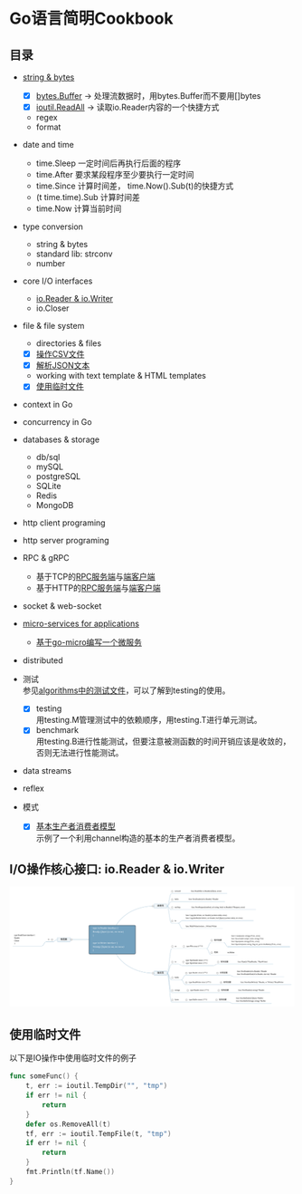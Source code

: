 # Go语言简明Cookbook

## 目录
* [string & bytes](bytestrings)
    - [x] [bytes.Buffer](bytestrings/buffer.go) -> 处理流数据时，用bytes.Buffer而不要用[]bytes 
    - [x] [ioutil.ReadAll](bytestrings/buffer.go) -> 读取io.Reader内容的一个快捷方式
    - regex
    - format
* date and time
    - time.Sleep 一定时间后再执行后面的程序
    - time.After 要求某段程序至少要执行一定时间
    - time.Since 计算时间差， time.Now().Sub(t)的快捷方式
    - (t time.time).Sub 计算时间差
    - time.Now 计算当前时间
* type conversion
    - string & bytes
    - standard lib: strconv
    - number
* core I/O interfaces
    - [io.Reader & io.Writer](readme.md#io操作核心接口-ioreader--iowriter)
    - io.Closer
* file & file system
    - directories & files
    - [x] [操作CSV文件](filesystem/csv.go)
    - [x] [解析JSON文本](filesystem/json.go)
    - working with text template & HTML templates
    - [x] [使用临时文件](readme.md#使用临时文件)
* context in Go
* concurrency in Go
* databases & storage
    - db/sql
    - mySQL
    - postgreSQL
    - SQLite
    - Redis
    - MongoDB
* http client programing
* http server programing
* RPC & gRPC
    - 基于TCP的[RPC服务端](rpc/jsonrpc_tcp/server)与[端客户端](rpc/jsonrpc_tcp/server)  
    - 基于HTTP的[RPC服务端](rpc/jsonrpc_http/server)与[端客户端](rpc/jsonrpc_http/server)  
* socket & web-socket
* [micro-services for applications](rpc/protobuf)
    - [基于go-micro编写一个微服务](../go-micro-by-example/greeterservice/readme.md)  
* distributed
* 测试  
    参见[algorithms中的测试文件](../algorithms)，可以了解到testing的使用。  
    - [x] testing  
    用testing.M管理测试中的依赖顺序，用testing.T进行单元测试。  
    - [x] benchmark  
    用testing.B进行性能测试，但要注意被测函数的时间开销应该是收敛的，否则无法进行性能测试。  
* data streams  
* reflex  

* 模式
    - [x] [基本生产者消费者模型](design_patterns/production_and_consumer/production_and_consumer.go)  
    示例了一个利用channel构造的基本的生产者消费者模型。

## I/O操作核心接口: io.Reader & io.Writer
![](../img/io.Reader++io.Writer+interfaces.svg)

## 使用临时文件
以下是IO操作中使用临时文件的例子
```go
func someFunc() {
	t, err := ioutil.TempDir("", "tmp")
	if err != nil {
		return
	}
	defer os.RemoveAll(t)
	tf, err := ioutil.TempFile(t, "tmp")
	if err != nil {
		return
	}
	fmt.Println(tf.Name())
}
```